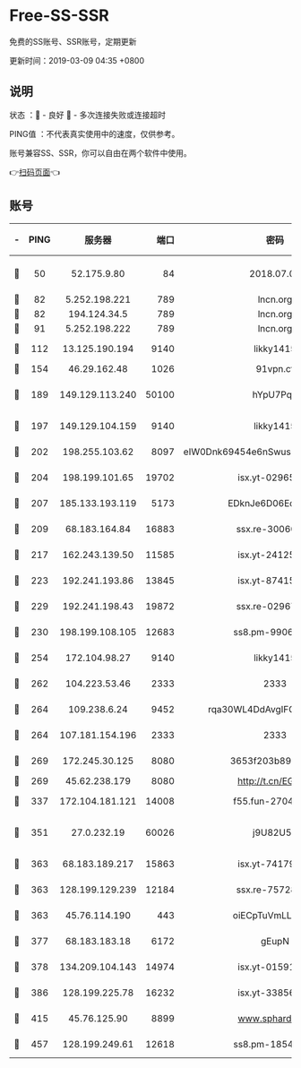 # Free-SS-SSR

免费的SS账号、SSR账号，定期更新

更新时间：2019-03-09 04:35 +0800

## 说明

状态     ：🙂 - 良好 🙁 - 多次连接失败或连接超时

PING值   ：不代表真实使用中的速度，仅供参考。

账号兼容SS、SSR，你可以自由在两个软件中使用。

👉[扫码页面](https://liesauer.github.io/Free-SS-SSR/)👈

## 账号

|-|PING|服务器|端口|密码|加密方式|区域|
|:----:|:----:|:-----:|-----:|:----:|:----:|:----:|
|🙂|50|52.175.9.80|84|2018.07.07|chacha20-ietf-poly1305|HK|
|🙂|82|5.252.198.221|789|lncn.org|rc4|JP|
|🙂|82|194.124.34.5|789|lncn.org|rc4|JP|
|🙂|91|5.252.198.222|789|lncn.org|rc4|JP|
|🙂|112|13.125.190.194|9140|likky1415|aes-256-cfb|KR|
|🙂|154|46.29.162.48|1026|91vpn.cf|rc4-md5|RU|
|🙂|189|149.129.113.240|50100|hYpU7PqP|chacha20-ietf-poly1305|CN|
|🙂|197|149.129.104.159|9140|likky1415|aes-256-cfb|CN|
|🙂|202|198.255.103.62|8097|eIW0Dnk69454e6nSwuspv9DmS201tQ0D|aes-256-cfb|US|
|🙂|204|198.199.101.65|19702|isx.yt-02965694|aes-256-cfb|US|
|🙂|207|185.133.193.119|5173|EDknJe6D06EoWDaw|aes-256-cfb|US|
|🙂|209|68.183.164.84|16883|ssx.re-30060454|aes-256-cfb|US|
|🙂|217|162.243.139.50|11585|isx.yt-24125616|aes-256-cfb|US|
|🙂|223|192.241.193.86|13845|isx.yt-87415016|aes-256-cfb|US|
|🙂|229|192.241.198.43|19872|ssx.re-02967346|aes-256-cfb|US|
|🙂|230|198.199.108.105|12683|ss8.pm-99061296|aes-256-cfb|US|
|🙂|254|172.104.98.27|9140|likky1415|aes-256-cfb|JP|
|🙂|262|104.223.53.46|2333|2333|aes-256-cfb|US|
|🙂|264|109.238.6.24|9452|rqa30WL4DdAvgIFG6Fs3znzTa|aes-256-cfb|FR|
|🙂|264|107.181.154.196|2333|2333|aes-256-cfb|US|
|🙂|269|172.245.30.125|8080|3653f203b896678d|chacha20-ietf|US|
|🙂|269|45.62.238.179|8080|http://t.cn/EGJIyrl|rc4-md5|CA|
|🙂|337|172.104.181.121|14008|f55.fun-27044254|aes-256-cfb|SG|
|🙂|351|27.0.232.19|60026|j9U82U53|xchacha20-ietf-poly1305|HK|
|🙂|363|68.183.189.217|15863|isx.yt-74179811|aes-256-cfb|SG|
|🙂|363|128.199.129.239|12184|ssx.re-75728263|aes-256-cfb|SG|
|🙂|363|45.76.114.190|443|oiECpTuVmLLxk4Ts|aes-256-cfb|AU|
|🙂|377|68.183.183.18|6172|gEupN|aes-256-cfb|SG|
|🙂|378|134.209.104.143|14974|isx.yt-01591248|aes-256-cfb|SG|
|🙂|386|128.199.225.78|16232|isx.yt-33856975|aes-256-cfb|SG|
|🙂|415|45.76.125.90|8899|www.sphard.com|aes-256-cfb|AU|
|🙂|457|128.199.249.61|12618|ss8.pm-18545476|aes-256-cfb|SG|
